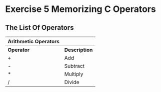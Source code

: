 # Exercise 5 Memorizing C Operators

## The List Of Operators

| Arithmetic Operators ||
| :---- | :---- |
| **Operator** | **Description** |
| + | Add |
| \- | Subtract |
| * | Multiply |
| / | Divide |

